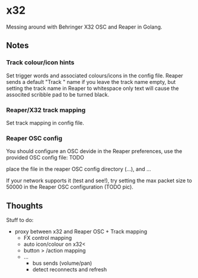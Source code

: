 x32
===

Messing around with Behringer X32 OSC and Reaper in Golang.


Notes
-----

### Track colour/icon hints
Set trigger words and associated colours/icons in the config file.
Reaper sends a default "Track <num>" name if you leave the track name empty, 
but setting the track name in Reaper to whitespace only text will cause the
associted scribble pad to be turned black.

### Reaper/X32 track mapping
Set track mapping in config file.

### Reaper OSC config
You should configure an OSC devide in the Reaper preferences, use the provided
OSC config file: TODO

place the file in the reaper OSC config directory (...), and ...

If your network supports it (test and see!), try setting the max packet size to
50000 in the Reaper OSC configuration (TODO pic).




###


Thoughts
--------

Stuff to do:
 - proxy between x32 and Reaper OSC
		+ <st>Track mapping</st>
    + FX control mapping
    + <st>auto icon/colour on x32<<st>
    + button > /action mapping
    + ...
		+ bus sends (volume/pan)
 		+ detect reconnects and refresh

 
